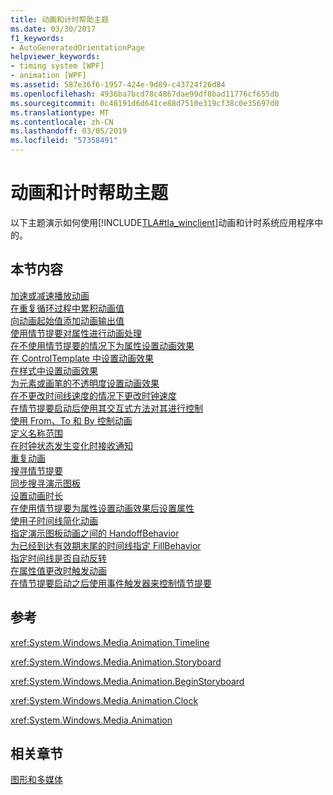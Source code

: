 ```yaml
---
title: 动画和计时帮助主题
ms.date: 03/30/2017
f1_keywords:
- AutoGeneratedOrientationPage
helpviewer_keywords:
- timing system [WPF]
- animation [WPF]
ms.assetid: 587e36f6-1957-424e-9d89-c43724f26d84
ms.openlocfilehash: 4936ba7bcd78c4867dae99df8bad11776cf655db
ms.sourcegitcommit: 0c48191d6d641ce88d7510e319cf38c0e35697d0
ms.translationtype: MT
ms.contentlocale: zh-CN
ms.lasthandoff: 03/05/2019
ms.locfileid: "57358491"
---
```

# <a name="animation-and-timing-how-to-topics"></a>动画和计时帮助主题
以下主题演示如何使用[!INCLUDE[TLA#tla_winclient](../../../../includes/tlasharptla-winclient-md.md)]动画和计时系统应用程序中的。  
  
## <a name="in-this-section"></a>本节内容  
 [加速或减速播放动画](how-to-accelerate-or-decelerate-an-animation.md)  
 [在重复循环过程中累积动画值](how-to-accumulate-animation-values-during-repeat-cycles.md)  
 [向动画起始值添加动画输出值](how-to-add-an-animation-output-value-to-an-animation-starting-value.md)  
 [使用情节提要对属性进行动画处理](how-to-animate-a-property-by-using-a-storyboard.md)  
 [在不使用情节提要的情况下为属性设置动画效果](how-to-animate-a-property-without-using-a-storyboard.md)  
 [在 ControlTemplate 中设置动画效果](how-to-animate-in-a-controltemplate.md)  
 [在样式中设置动画效果](how-to-animate-in-a-style.md)  
 [为元素或画笔的不透明度设置动画效果](how-to-animate-the-opacity-of-an-element-or-brush.md)  
 [在不更改时间线速度的情况下更改时钟速度](change-the-speed-of-a-clock.md)  
 [在情节提要启动后使用其交互式方法对其进行控制](how-to-control-a-storyboard-after-it-starts.md)  
 [使用 From、To 和 By 控制动画](how-to-control-an-animation-using-from-to-and-by.md)  
 [定义名称范围](how-to-define-a-name-scope.md)  
 [在时钟状态发生变化时接收通知](how-to-receive-notification-when-clock-state-changes.md)  
 [重复动画](how-to-repeat-an-animation.md)  
 [搜寻情节提要](how-to-seek-a-storyboard.md)  
 [同步搜寻演示图板](how-to-seek-a-storyboard-synchronously.md)  
 [设置动画时长](how-to-set-a-duration-for-an-animation.md)  
 [在使用情节提要为属性设置动画效果后设置属性](how-to-set-a-property-after-animating-it-with-a-storyboard.md)  
 [使用子时间线简化动画](how-to-simplify-animations-by-using-child-timelines.md)  
 [指定演示图板动画之间的 HandoffBehavior](how-to-specify-handoffbehavior-between-storyboard-animations.md)  
 [为已经到达有效期末尾的时间线指定 FillBehavior](specify-the-fillbehavior-for-a-timeline.md)  
 [指定时间线是否自动反转](how-to-specify-whether-a-timeline-automatically-reverses.md)  
 [在属性值更改时触发动画](how-to-trigger-an-animation-when-a-property-value-changes.md)  
 [在情节提要启动之后使用事件触发器来控制情节提要](how-to-use-event-triggers-to-control-a-storyboard-after-it-starts.md)  
  
## <a name="reference"></a>参考  
 <xref:System.Windows.Media.Animation.Timeline>  
  
 <xref:System.Windows.Media.Animation.Storyboard>  
  
 <xref:System.Windows.Media.Animation.BeginStoryboard>  
  
 <xref:System.Windows.Media.Animation.Clock>  
  
 <xref:System.Windows.Media.Animation>  
  
## <a name="related-sections"></a>相关章节  
 [图形和多媒体](index.md)

